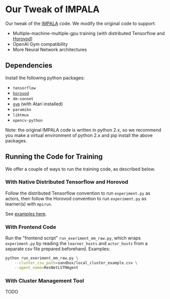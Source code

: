 # Our Tweak of IMPALA
Our tweak of the [IMPALA](https://github.com/deepmind/scalable_agent) code.
We modify the original code to support:
* Multiple-machine-multiple-gpu training (with distributed Tensorflow and
 [Horovod](https://github.com/uber/horovod))
* OpenAI Gym compatibility
* More Neural Network architectures 

## Dependencies
Install the following python packages:
* `tensorflow`
* [`horovod`](https://github.com/uber/horovod)
* `dm-sonnet`
* [`gym`](https://github.com/openai/gym#atari) (with Atari installed)
* `paramiko`
* `libtmux`
* `opencv-python`

Note: the original IMPALA code is written in python 2.x,
so we recommend you make a virtual environment of python 2.x and pip install the
above packages.

## Running the Code for Training
We offer a couple of ways to run the training code, as described below.

### With Native Distributed Tensorflow and Horovod
Follow the distributed Tensorflow convention to run `experiment.py` as actors,
then follow the Horovod convention to run `experiment.py` as learner(s) with 
`mpirun`. 

See [examples here](sandbox/example_dtf.md).

### With Frontend Code
Run the "frontend script" `run_exeriment_mm_raw.py`,
which wraps `experiment.py` by reading the `learner_hosts` and 
`actor_hosts` from a separate csv file prepared beforehand.
Examples:
```bash
python run_exeriment_mm_raw.py \
    --cluster_csv_path=sandbox/local_cluster_example.csv \
    --agent_name=ResNetLSTMAgent
```

### With Cluster Management Tool
TODO
